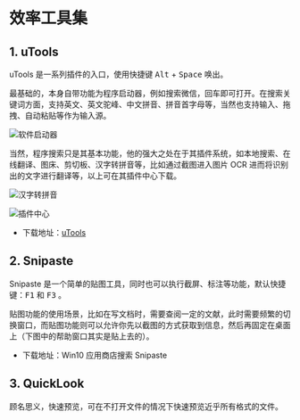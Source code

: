 # 效率工具集

## 1. uTools

uTools 是一系列插件的入口，使用快捷键 <kbd>Alt</kbd> + <kbd>Space</kbd> 唤出。

最基础的，本身自带功能为程序启动器，例如搜索微信，回车即可打开。在搜索关键词方面，支持英文、英文驼峰、中文拼音、拼音首字母等，当然也支持输入、拖拽、自动粘贴等作为输入源。

![软件启动器](https://s1.ax1x.com/2020/03/23/8Ter8O.png)

当然，程序搜索只是其基本功能，他的强大之处在于其插件系统，如本地搜索、在线翻译、图床、剪切板、汉字转拼音等，比如通过截图进入图片 OCR 进而将识别出的文字进行翻译等，以上可在其插件中心下载。

![汉字转拼音](https://s1.ax1x.com/2020/03/23/8Tebrj.png)

![插件中心](https://s1.ax1x.com/2020/03/23/8TejI0.png)

- 下载地址：[uTools](https://u.tools/)

## 2. Snipaste

Snipaste 是一个简单的贴图工具，同时也可以执行截屏、标注等功能，默认快捷键：<kbd>F1</kbd> 和 <kbd>F3</kbd> 。

贴图功能的使用场景，比如在写文档时，需要查阅一定的文献，此时需要频繁的切换窗口，而贴图功能则可以允许你先以截图的方式获取到信息，然后再固定在桌面上（下图中的帮助窗口其实是贴上去的）。

- 下载地址：Win10 应用商店搜索 Snipaste

## 3. QuickLook

顾名思义，快速预览，可在不打开文件的情况下快速预览近乎所有格式的文件。

